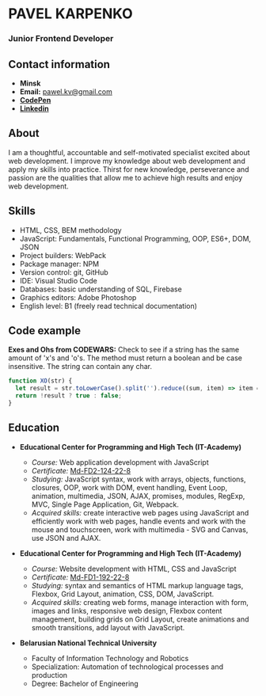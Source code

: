# PAVEL KARPENKO

### Junior Frontend Developer


## Contact information
* __Minsk__
* __Email:__ pawel.kv@gmail.com
* [__CodePen__](https://codepen.io/paww118822)
* [__Linkedin__](https://www.linkedin.com/in/pavel-karpenko-74a79625a)


## About
I am a thoughtful, accountable and self-motivated specialist excited about web development.
I improve my knowledge about web development and apply my skills into practice.
Thirst for new knowledge, perseverance and passion are the qualities that allow me to achieve high results and enjoy web development.


## Skills
* HTML, CSS, BEM methodology
* JavaScript: Fundamentals, Functional Programming, OOP, ES6+, DOM, JSON
* Project builders: WebPack
* Package manager: NPM
* Version control: git, GitHub
* IDE: Visual Studio Code
* Databases: basic understanding of SQL, Firebase
* Graphics editors: Adobe Photoshop
* English level: B1 (freely read technical documentation)


## Code example
__Exes and Ohs from CODEWARS:__ Check to see if a string has the same amount of 'x's and 'o's. The method must return a boolean and be case insensitive. The string can contain any char.

```javascript
function XO(str) {
  let result = str.toLowerCase().split('').reduce((sum, item) => item === 'x' ? ++sum : item === 'o' ? --sum : sum, 0);
  return !result ? true : false;
}
```
## Education
* __Educational Center for Programming and High Tech (IT-Academy)__
    * _Course:_ Web application development with JavaScript
    * _Certificate:_ [Md-FD2-124-22-8](https://drive.google.com/file/d/1UNS_4okVh0TfuzXhjkCLrRqSwN7Qac9y/view?usp=share_link)
    * _Studying:_ JavaScript syntax, work with arrays, objects, functions, closures, OOP, work with DOM, event handling, Event Loop, animation, multimedia, JSON, AJAX, promises, modules, RegExp, MVC, Single Page Application, Git, Webpack.
    * _Acquired skills:_ create interactive web pages using JavaScript and efficiently work with web pages, handle events and work with the mouse and touchscreen, work with multimedia - SVG and Canvas, use JSON and AJAX.

* __Educational Center for Programming and High Tech (IT-Academy)__
    * _Course:_ Website development with HTML, CSS and JavaScript
    * _Certificate:_ [Md-FD1-192-22-8](https://drive.google.com/file/d/1LwYTqsOtYpKawRk06alhEvdEyVxDpvy5/view?usp=share_link)
    * _Studying:_ syntax and semantics of HTML markup language tags, Flexbox, Grid Layout, animation, CSS, DOM, JavaScript.
    * _Acquired skills:_ creating web forms, manage interaction with form, images and links, responsive web design, Flexbox content management, building grids on Grid Layout, create animations and smooth transitions, add layout with JavaScript.

* __Belarusian National Technical University__
    * Faculty of Information Technology and Robotics
    * Specialization: Automation of technological processes and production
    * Degree: Bachelor of Engineering

##

